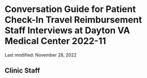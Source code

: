 # Conversation Guide for Patient Check-In Travel Reimbursement Staff Interviews at Dayton VA Medical Center 2022-11  

Last modified: November 28, 2022


## Clinic Staff 
